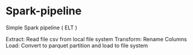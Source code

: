 # Spark-pipeline
Simple Spark pipeline ( ELT )

Extract: Read file csv from local file system
Transform: Rename Columns
Load: Convert to parquet partition and load to file system
